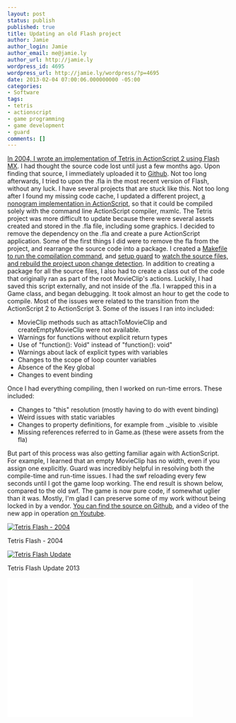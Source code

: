 ```yaml
---
layout: post
status: publish
published: true
title: Updating an old Flash project
author: Jamie
author_login: Jamie
author_email: me@jamie.ly
author_url: http://jamie.ly
wordpress_id: 4695
wordpress_url: http://jamie.ly/wordpress/?p=4695
date: 2013-02-04 07:00:06.000000000 -05:00
categories:
- Software
tags:
- tetris
- actionscript
- game programming
- game development
- guard
comments: []
---
```

[In 2004, I wrote an implementation of Tetris in ActionScript 2 using
Flash MX](http://jamie.ly/wordpress/programming/tetris/). I had thought
the source code lost until just a few months ago. Upon finding that
source, I immediately uploaded it to
[Github](https://github.com/jamiely/tetris-flash). Not too long
afterwards, I tried to upon the .fla in the most recent version of
Flash, without any luck. I have several projects that are stuck like
this. Not too long after I found my missing code cache, I updated a
different project, [a nonogram implementation in
ActionScript](https://github.com/jamiely/nonogram-flash), so that it
could be compiled solely with the command line ActionScript compiler,
mxmlc. The Tetris project was more difficult to update because there
were several assets created and stored in the .fla file, including some
graphics. I decided to remove the dependency on the .fla and create a
pure ActionScript application. Some of the first things I did were to
remove the fla from the project, and rearrange the source code into a
package. I created a [Makefile to run the compilation
command](https://github.com/jamiely/tetris-flash/blob/master/Makefile),
and [setup guard](https://github.com/guard/guard) to [watch the source
files, and rebuild the project upon change
detection](https://github.com/jamiely/tetris-flash/blob/master/Guardfile).
In addition to creating a package for all the source files, I also had
to create a class out of the code that originally ran as part of the
root MovieClip's actions. Luckily, I had saved this script externally,
and not inside of the .fla. I wrapped this in a Game class, and began
debugging. It took almost an hour to get the code to compile. Most of
the issues were related to the transition from the ActionScript 2 to
ActionScript 3. Some of the issues I ran into included:

-   MovieClip methods such as attachToMovieClip and createEmptyMovieClip
    were not available.
-   Warnings for functions without explicit return types
-   Use of "function(): Void" instead of "function(): void"
-   Warnings about lack of explicit types with variables
-   Changes to the scope of loop counter variables
-   Absence of the Key global
-   Changes to event binding

Once I had everything compiling, then I worked on run-time errors. These
included:

-   Changes to "this" resolution (mostly having to do with event
    binding)
-   Weird issues with static variables
-   Changes to property definitions, for example from .\_visible to
    .visible
-   Missing references referred to in Game.as (these were assets from
    the fla)

But part of this process was also getting familiar again with
ActionScript. For example, I learned that an empty MovieClip has no
width, even if you assign one explicitly. Guard was incredibly helpful
in resolving both the compile-time and run-time issues. I had the swf
reloading every few seconds until I got the game loop working. The end
result is shown below, compared to the old swf. The game is now pure
code, if somewhat uglier than it was. Mostly, I'm glad I can preserve
some of my work without being locked in by a vendor. [You can find the
source on Github](https://github.com/jamiely/tetris-flash), and a video
of the new app in operation [on Youtube](http://youtu.be/ChhGMjpxiTo).

[![Tetris Flash - 2004](http://jamie.ly/wordpress/wp-content/uploads/2009/05/tetris-157x300.gif)](http://jamie.ly/wordpress/wp-content/uploads/2009/05/tetris.gif)

Tetris Flash - 2004 

[![Tetris Flash Update](http://jamie.ly/wordpress/wp-content/uploads/2009/05/tetris-flash-4cc9abe-300x243.png)](http://jamie.ly/wordpress/wp-content/uploads/2009/05/tetris-flash-4cc9abe.png)

Tetris Flash Update 2013 

<iframe width="420" height="315" src="//www.youtube.com/embed/ChhGMjpxiTo" frameborder="0" allowfullscreen></iframe>
